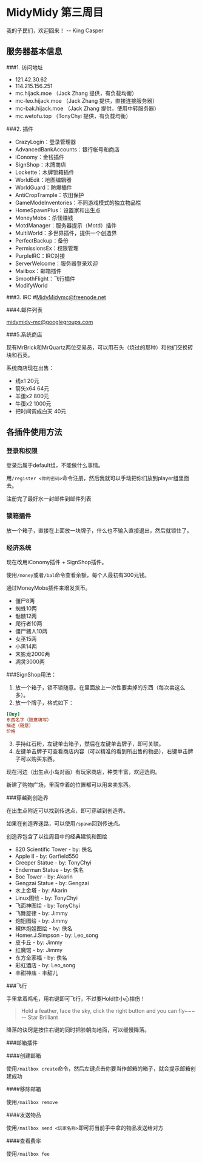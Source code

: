 MidyMidy 第三周目
=====

我的子民们，欢迎回来！ -- King Casper

服务器基本信息
-----

###1. 访问地址
* 121.42.30.62
* 114.215.156.251
* mc.hijack.moe （Jack Zhang 提供，有负载均衡）
* mc-leo.hijack.moe （Jack Zhang 提供，直接连接服务器）
* mc-bak.hijack.moe （Jack Zhang 提供，使用中转服务器）
* mc.wetofu.top （TonyChyi 提供，有负载均衡）

###2. 插件
* CrazyLogin：登录管理器
* AdvancedBankAccounts：银行帐号和商店
* iConomy：金钱插件
* SignShop：木牌商店
* Lockette：木牌锁箱插件
* WorldEdit：地图编辑器
* WorldGuard：防爆插件
* AntiCropTrample：农田保护
* GameModeInventories：不同游戏模式的独立物品栏
* HomeSpawnPlus：设置家和出生点
* MoneyMobs：杀怪赚钱
* MotdManager：服务器提示（Motd）插件
* MultiWorld：多世界插件，提供一个创造界
* PerfectBackup：备份
* PermissionsEx：权限管理
* PurpleIRC：IRC对接
* ServerWelcome：服务器登录欢迎
* Mailbox：邮箱插件
* SmoothFlight：飞行插件
* ModifyWorld

###3. IRC
\#MidyMidymc@freenode.net

###4.邮件列表

midymidy-mc@googlegroups.com

###5.系统商店

现有MrBrick和MrQuartz两位交易员，可以用石头（烧过的那种）和他们交换砖块和石英。

系统商店现在出售：
* 线x1 20元
* 箭矢x64 64元
* 羊蛋x2 800元
* 牛蛋x2 1000元
* 把时间调成白天 40元

各插件使用方法
-----

### 登录和权限

登录后属于default组，不能做什么事情。

用`/register <你的密码>`命令注册，然后我就可以手动把你们放到player组里面去。

注册完了最好水一封邮件到邮件列表

### 锁箱插件

放一个箱子，直接在上面放一块牌子，什么也不输入直接退出，然后就锁住了。

### 经济系统

现在改用iConomy插件 + SignShop插件。

使用`/money`或者`/bal`命令查看余额，每个人最初有300元钱。

通过MoneyMobs插件来增发货币。
* 僵尸8两
* 蜘蛛10两
* 骷髅12两
* 爬行者10两
* 僵尸猪人10两
* 女巫15两
* 小黑14两
* 末影龙2000两
* 凋灵3000两

###SignShop用法：

1. 放一个箱子，锁不锁随意。在里面放上一次性要卖掉的东西（每次卖这么多）。
2. 放一个牌子，格式如下：
```ini
[Buy]
东西名字（随意填写）
描述（随意）
价格
```

3. 手持红石粉，左键单击箱子，然后在左键单击牌子，即可关联。
4. 左键单击牌子可查看商店内容（可以精准的看到所出售的物品），右键单击牌
子可以购买东西。

现在河边（出生点小岛对面）有玩家商店，种类丰富，欢迎选购。

新建了购物广场，里面空着的位置都可以用来卖东西。

###穿越到创造界

在出生点附近可以找到传送点，即可穿越到创造界。

如果在创造界迷路，可以使用`/spawn`回到传送点。

创造界包含了以往周目中的经典建筑和图绘

* 820 Scientific Tower - by: 佚名
* Apple II - by: Garfield550
* Creeper Statue - by: TonyChyi
* Enderman Statue - by: 佚名
* Boc Tower - by: Akarin
* Gengzai Statue - by: Gengzai
* 水上金塔 - by: Akarin
* Linux图绘 - by: TonyChyi
* 飞面神图绘 - by: TonyChyi
* 飞舞旋律 - by: Jimmy
* 炮姐图绘 - by: Jimmy
* 裸体炮姐图绘 - by: 佚名
* Homer.J.Simpson - by: Leo_song
* 皮卡丘 - by: Jimmy
* 红魔馆 - by: Jimmy
* 东方全家福 - by: 佚名
* 彩虹酒店 - by: Leo_song
* 丰甜神庙 - 丰甜儿

###飞行

手里拿着鸡毛，用右键即可飞行，不过要Hold住小心摔伤！

> Hold a feather, face the sky, click the right button and you can fly~~~ -- Star Brilliant

降落的诀窍是按住右键的同时把脸朝向地面，可以缓慢降落。

###邮箱插件

####创建邮箱

使用`/mailbox create`命令，然后左键点击你要当作邮箱的箱子，就会提示邮箱创建成功

####移除邮箱

使用`/mailbox remove`

####发送物品

使用`/mailbox send <玩家名称>`即可将当前手中拿的物品发送给对方

####查看费率

使用`/mailbox fee`
